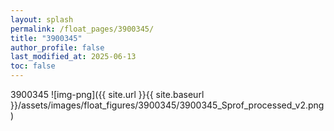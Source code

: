 ```yaml
---
layout: splash
permalink: /float_pages/3900345/
title: "3900345"
author_profile: false
last_modified_at: 2025-06-13
toc: false
---
```

 
3900345
![img-png]({{ site.url }}{{ site.baseurl }}/assets/images/float_figures/3900345/3900345_Sprof_processed_v2.png)